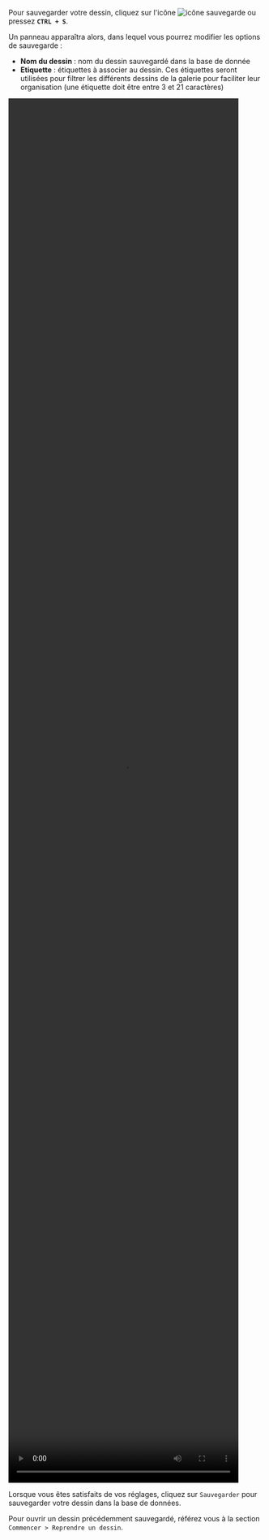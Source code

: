 Pour sauvegarder votre dessin, cliquez sur l'icône ![icône sauvegarde](/assets/sidebar-icons/sauvegarder.png) ou pressez **`CTRL + S`**. 

Un panneau apparaîtra alors, dans lequel vous pourrez modifier les options de sauvegarde :

*   **Nom du dessin** : nom du dessin sauvegardé dans la base de donnée
*   **Etiquette** : étiquettes à associer au dessin. Ces étiquettes seront utilisées pour filtrer les différents dessins de la galerie pour faciliter leur organisation (une étiquette doit être entre 3 et 21 caractères)

<video width="90%" height="70%" class="doc-fig" autoplay loop>
    <source src="/assets/doc/vid/sauvegarde.webm" type="video/webm">
</video>

Lorsque vous êtes satisfaits de vos réglages, cliquez sur `Sauvegarder` pour sauvegarder votre dessin dans la base de données.

Pour ouvrir un dessin précédemment sauvegardé, référez vous à la section `Commencer > Reprendre un dessin`.
